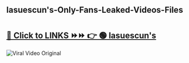 
 ## lasuescun's-Only-Fans-Leaked-Videos-Files

# <h2><a href="https://mediaupload.pro?lasuescun's">🔗 Click to LINKS ⏩⏩ 👉 🟢 lasuescun's </a></h2>

<a href="https://mediaupload.pro?lasuescun's" rel="nofollow" data-target="animated-image.originalLink"><img src="https://i.ibb.co.com/xMMVF88/686577567.gif" alt="Viral Video Original" style="max-width: 100%; display: inline-block;" data-target="animated-image.originalImage"></a>